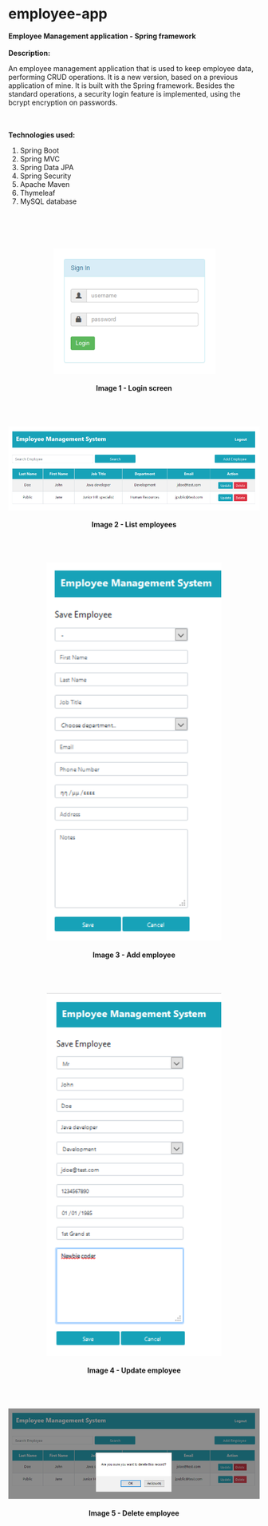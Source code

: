 # employee-app
<b>Employee Management application - Spring framework</b>
<br><br>
<b>Description:</b>

An employee management application that is used to keep employee data, performing
CRUD operations. It is a new version, based on a previous application of mine.
It is built with the Spring framework. Besides the standard operations, a security
login feature is implemented, using the bcrypt encryption on passwords.

<br><br>
<b>Technologies used:</b>
<br>
<ol>
	<li>Spring Boot</li>
	<li>Spring MVC</li>
	<li>Spring Data JPA</li>
	<li>Spring Security</li>
	<li>Apache Maven</li>
	<li>Thymeleaf</li>
	<li>MySQL database</li>
</ol>

# 

<br><br>
<div align="center">
	<kbd><img src="./images/01.Login.png" width="325" /></kbd>
	<br><br>
	<b>Image 1 - Login screen</b>
</div>
<br><br>
<br><br>
<div align="center">
	<kbd><img src="./images/02.Employee_List.png" width="650" /></kbd>
	<br><br>
	<b>Image 2 - List employees</b>
</div>
<br><br>
<br><br>
<div align="center">
	<kbd><img src="./images/03.Add_Employee.png" width="350" /></kbd>
	<br><br>
	<b>Image 3 - Add employee</b>
</div>
<br><br>
<br><br>
<div align="center">
	<kbd><img src="./images/04.Update_Employee.png" width="350" /></kbd>
	<br><br>
	<b>Image 4 - Update employee</b>
</div>
<br><br>
<br><br>
<div align="center">
	<kbd><img src="./images/05.Delete_Employee.png" width="650" /></kbd>
	<br><br>
	<b>Image 5 - Delete employee</b>
</div>
<br><br>
<br><br>